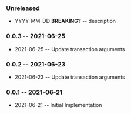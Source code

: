 ### Unreleased

- YYYY-MM-DD **BREAKING?** -- description

### 0.0.3 -- 2021-06-25

- 2021-06-25 -- Update transaction arguments

### 0.0.2 -- 2021-06-23

- 2021-06-23 -- Update transaction arguments

### 0.0.1 -- 2021-06-21

- 2021-06-21 -- Initial Implementation